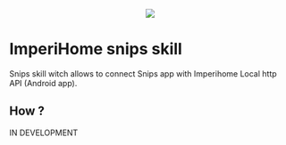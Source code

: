 
<p align="center">
  <a href="https://imperihome.com">
    <img src="https://account.imperihome.com/assets/img/imperihome_logo_with_name.png">
  </a>
</p>


# ImperiHome snips skill

Snips skill witch allows to connect Snips app with Imperihome Local http API (Android app).

## How ?

IN DEVELOPMENT
